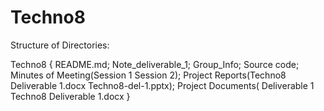 # Techno8
Structure of Directories:

Techno8 { README.md; Note_deliverable_1; Group_Info; Source code; Minutes of Meeting(Session 1 Session 2); Project Reports(Techno8 Deliverable 1.docx Techno8-del-1.pptx); Project Documents( Deliverable 1 Techno8 Deliverable 1.docx }
